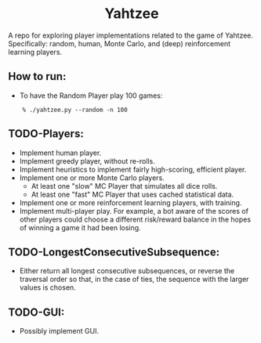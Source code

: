 <div align="center">
<h1>Yahtzee</h1>
</div>

A repo for exploring player implementations related to the game of Yahtzee.
Specifically: random, human, Monte Carlo, and (deep) reinforcement learning
players.

## How to run:
  * To have the Random Player play 100 games: 
```
    % ./yahtzee.py --random -n 100
```

## TODO-Players:
  * Implement human player.
  * Implement greedy player, without re-rolls.
  * Implement heuristics to implement fairly high-scoring, efficient player.
  * Implement one or more Monte Carlo players.
    * At least one "slow" MC Player that simulates all dice rolls.
    * At least one "fast" MC Player that uses cached statistical data.
  * Implement one or more reinforcement learning players, with training.
  * Implement multi-player play. For example, a bot aware of the scores
    of other players could choose a different risk/reward balance in the hopes
    of winning a game it had been losing.

## TODO-LongestConsecutiveSubsequence:
  * Either return all longest consecutive subsequences, or reverse the traversal order
    so that, in the case of ties, the sequence with the larger values is chosen.

## TODO-GUI:
  * Possibly implement GUI.
